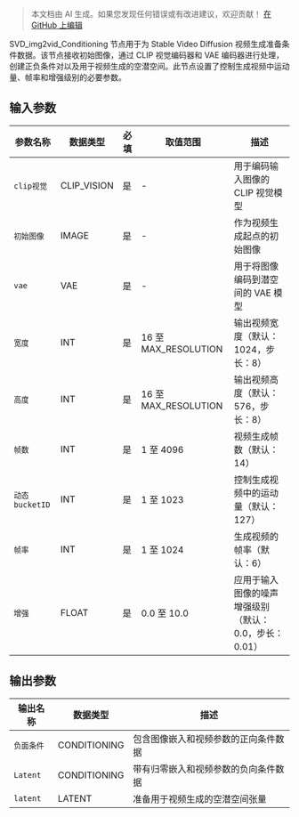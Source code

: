 > 本文档由 AI 生成。如果您发现任何错误或有改进建议，欢迎贡献！ [在 GitHub 上编辑](https://github.com/Comfy-Org/embedded-docs/blob/main/comfyui_embedded_docs/docs/SVD_img2vid_Conditioning/zh.md)

SVD_img2vid_Conditioning 节点用于为 Stable Video Diffusion 视频生成准备条件数据。该节点接收初始图像，通过 CLIP 视觉编码器和 VAE 编码器进行处理，创建正负条件对以及用于视频生成的空潜空间。此节点设置了控制生成视频中运动量、帧率和增强级别的必要参数。

## 输入参数

| 参数名称 | 数据类型 | 必填 | 取值范围 | 描述 |
|-----------|-----------|----------|-------|-------------|
| `clip视觉` | CLIP_VISION | 是 | - | 用于编码输入图像的 CLIP 视觉模型 |
| `初始图像` | IMAGE | 是 | - | 作为视频生成起点的初始图像 |
| `vae` | VAE | 是 | - | 用于将图像编码到潜空间的 VAE 模型 |
| `宽度` | INT | 是 | 16 至 MAX_RESOLUTION | 输出视频宽度（默认：1024，步长：8） |
| `高度` | INT | 是 | 16 至 MAX_RESOLUTION | 输出视频高度（默认：576，步长：8） |
| `帧数` | INT | 是 | 1 至 4096 | 视频生成帧数（默认：14） |
| `动态bucketID` | INT | 是 | 1 至 1023 | 控制生成视频中的运动量（默认：127） |
| `帧率` | INT | 是 | 1 至 1024 | 生成视频的帧率（默认：6） |
| `增强` | FLOAT | 是 | 0.0 至 10.0 | 应用于输入图像的噪声增强级别（默认：0.0，步长：0.01） |

## 输出参数

| 输出名称 | 数据类型 | 描述 |
|-------------|-----------|-------------|
| `负面条件` | CONDITIONING | 包含图像嵌入和视频参数的正向条件数据 |
| `Latent` | CONDITIONING | 带有归零嵌入和视频参数的负向条件数据 |
| `latent` | LATENT | 准备用于视频生成的空潜空间张量 |

